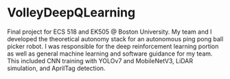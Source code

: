 # VolleyDeepQLearning

Final project for ECS 518 and EK505 @ Boston University. My team and I developed the theoretical autonomy stack for an autonomous ping pong ball picker robot. I was responsible for the deep reinforcement learning portion as well as general machine learning and software guidance for my team. This included CNN training with YOLOv7 and MobileNetV3, LiDAR simulation, and AprilTag detection.
